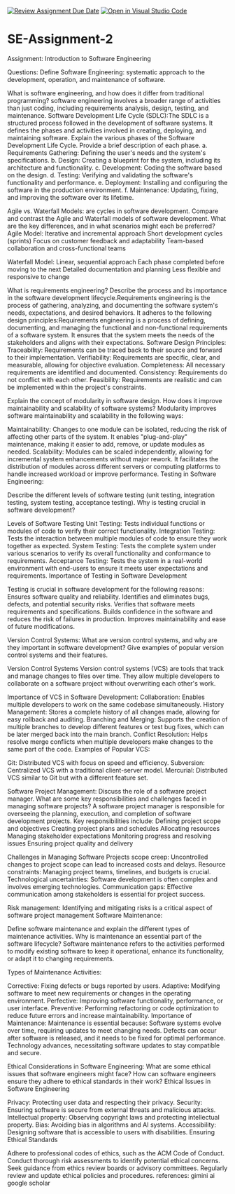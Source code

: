 [![Review Assignment Due Date](https://classroom.github.com/assets/deadline-readme-button-24ddc0f5d75046c5622901739e7c5dd533143b0c8e959d652212380cedb1ea36.svg)](https://classroom.github.com/a/-ucQIGTc)
[![Open in Visual Studio Code](https://classroom.github.com/assets/open-in-vscode-718a45dd9cf7e7f842a935f5ebbe5719a5e09af4491e668f4dbf3b35d5cca122.svg)](https://classroom.github.com/online_ide?assignment_repo_id=15175609&assignment_repo_type=AssignmentRepo)
# SE-Assignment-2
Assignment: Introduction to Software Engineering

Questions:
Define Software Engineering: systematic approach to the development, operation, and maintenance of software.

What is software engineering, and how does it differ from traditional programming? software engineering involves a broader range of activities than just coding, including requirements analysis, design, testing, and maintenance.
Software Development Life Cycle (SDLC):The SDLC is a structured process followed in the development of software systems. It defines the phases and activities involved in creating, deploying, and maintaining software. 
Explain the various phases of the Software Development Life Cycle. Provide a brief description of each phase.
a. Requirements Gathering: Defining the user's needs and the system's specifications.
b. Design: Creating a blueprint for the system, including its architecture and functionality.
c. Development: Coding the software based on the design.
d. Testing: Verifying and validating the software's functionality and performance.
e. Deployment: Installing and configuring the software in the production environment.
f. Maintenance: Updating, fixing, and improving the software over its lifetime.

Agile vs. Waterfall Models: are cycles in software development.
Compare and contrast the Agile and Waterfall models of software development. What are the key differences, and in what scenarios might each be preferred?
Agile Model:
Iterative and incremental approach
Short development cycles (sprints)
Focus on customer feedback and adaptability
Team-based collaboration and cross-functional teams

Waterfall Model:
Linear, sequential approach
Each phase completed before moving to the next
Detailed documentation and planning
Less flexible and responsive to change

What is requirements engineering? Describe the process and its importance in the software development lifecycle.Requirements engineering is the process of gathering, analyzing, and documenting the software system's needs, expectations, and desired behaviors. It adheres to the following design principles:Requirements engineering is a process of defining, documenting, and managing the functional and non-functional requirements of a software system. It ensures that the system meets the needs of the stakeholders and aligns with their expectations.
Software Design Principles:
Traceability: Requirements can be traced back to their source and forward to their implementation.
Verifiability: Requirements are specific, clear, and measurable, allowing for objective evaluation.
Completeness: All necessary requirements are identified and documented.
Consistency: Requirements do not conflict with each other.
Feasibility: Requirements are realistic and can be implemented within the project's constraints.

Explain the concept of modularity in software design. How does it improve maintainability and scalability of software systems?
Modularity improves software maintainability and scalability in the following ways:

Maintainability:
Changes to one module can be isolated, reducing the risk of affecting other parts of the system.
It enables "plug-and-play" maintenance, making it easier to add, remove, or update modules as needed.
Scalability:
Modules can be scaled independently, allowing for incremental system enhancements without major rework.
It facilitates the distribution of modules across different servers or computing platforms to handle increased workload or improve performance.
Testing in Software Engineering:

Describe the different levels of software testing (unit testing, integration testing, system testing, acceptance testing). Why is testing crucial in software development?

Levels of Software Testing
Unit Testing: Tests individual functions or modules of code to verify their correct functionality.
Integration Testing: Tests the interaction between multiple modules of code to ensure they work together as expected.
System Testing: Tests the complete system under various scenarios to verify its overall functionality and conformance to requirements.
Acceptance Testing: Tests the system in a real-world environment with end-users to ensure it meets user expectations and requirements.
Importance of Testing in Software Development

Testing is crucial in software development for the following reasons:
Ensures software quality and reliability.
Identifies and eliminates bugs, defects, and potential security risks.
Verifies that software meets requirements and specifications.
Builds confidence in the software and reduces the risk of failures in production.
Improves maintainability and ease of future modifications.

Version Control Systems:
What are version control systems, and why are they important in software development? Give examples of popular version control systems and their features.

Version Control Systems
Version control systems (VCS) are tools that track and manage changes to files over time. They allow multiple developers to collaborate on a software project without overwriting each other's work.

Importance of VCS in Software Development:
Collaboration: Enables multiple developers to work on the same codebase simultaneously.
History Management: Stores a complete history of all changes made, allowing for easy rollback and auditing.
Branching and Merging: Supports the creation of multiple branches to develop different features or test bug fixes, which can be later merged back into the main branch.
Conflict Resolution: Helps resolve merge conflicts when multiple developers make changes to the same part of the code.
Examples of Popular VCS:

Git: Distributed VCS with focus on speed and efficiency.
Subversion: Centralized VCS with a traditional client-server model.
Mercurial: Distributed VCS similar to Git but with a different feature set.

Software Project Management:
Discuss the role of a software project manager. What are some key responsibilities and challenges faced in managing software projects?
A software project manager is responsible for overseeing the planning, execution, and completion of software development projects. Key responsibilities include:
Defining project scope and objectives
Creating project plans and schedules
Allocating resources
Managing stakeholder expectations
Monitoring progress and resolving issues
Ensuring project quality and delivery

Challenges in Managing Software Projects
scope creep: Uncontrolled changes to project scope can lead to increased costs and delays.
Resource constraints: Managing project teams, timelines, and budgets is crucial.
Technological uncertainties: Software development is often complex and involves emerging technologies.
Communication gaps: Effective communication among stakeholders is essential for project success.

Risk management: Identifying and mitigating risks is a critical aspect of software project management
Software Maintenance:

Define software maintenance and explain the different types of maintenance activities. Why is maintenance an essential part of the software lifecycle?
Software maintenance refers to the activities performed to modify existing software to keep it operational, enhance its functionality, or adapt it to changing requirements.

Types of Maintenance Activities:

Corrective: Fixing defects or bugs reported by users.
Adaptive: Modifying software to meet new requirements or changes in the operating environment.
Perfective: Improving software functionality, performance, or user interface.
Preventive: Performing refactoring or code optimization to reduce future errors and increase maintainability.
Importance of Maintenance:
Maintenance is essential because:
Software systems evolve over time, requiring updates to meet changing needs.
Defects can occur after software is released, and it needs to be fixed for optimal performance.
Technology advances, necessitating software updates to stay compatible and secure.

Ethical Considerations in Software Engineering:
What are some ethical issues that software engineers might face? How can software engineers ensure they adhere to ethical standards in their work?
Ethical Issues in Software Engineering

Privacy: Protecting user data and respecting their privacy.
Security: Ensuring software is secure from external threats and malicious attacks.
Intellectual property: Observing copyright laws and protecting intellectual property.
Bias: Avoiding bias in algorithms and AI systems.
Accessibility: Designing software that is accessible to users with disabilities.
Ensuring Ethical Standards

Adhere to professional codes of ethics, such as the ACM Code of Conduct.
Conduct thorough risk assessments to identify potential ethical concerns.
Seek guidance from ethics review boards or advisory committees.
Regularly review and update ethical policies and procedures.
references:
gimini ai
google scholar
